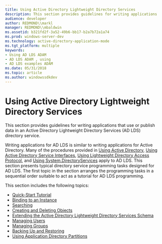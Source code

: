 ```yaml
---
title: Using Active Directory Lightweight Directory Services
description: This section provides guidelines for writing applications that use or publish data in an Active Directory Lightweight Directory Services (AD LDS) directory service.
audience: developer
author: REDMOND\\markl
manager: REDMOND\\mbaldwin
ms.assetid: b321fd2f-3a52-49b6-bb17-b2a7b72a1a74
ms.prod: windows-server-dev
ms.technology: active-directory-application-mode
ms.tgt_platform: multiple
keywords:
- Using AD LDS ADAM
- AD LDS ADAM , using
- AD LDS examples ADAM
ms.date: 05/31/2018
ms.topic: article
ms.author: windowssdkdev
---
```


# Using Active Directory Lightweight Directory Services

This section provides guidelines for writing applications that use or publish data in an Active Directory Lightweight Directory Services (AD LDS) directory service.

Writing applications for AD LDS is similar to writing applications for Active Directory. Many of the procedures provided in [Using Active Directory](https://msdn.microsoft.com/library/aa746434), [Using Active Directory Service Interfaces](https://msdn.microsoft.com/library/aa746512), [Using Lightweight Directory Access Protocol](https://msdn.microsoft.com/library/aa367033), and [Using System.DirectoryServices](http://go.microsoft.com/fwlink/p/?linkid=94308) apply to AD LDS. This section presents typical directory service programming tasks designed for AD LDS. The first topic in the section arranges the programming tasks in a sequential order suitable to act as a tutorial for AD LDS programming.

This section includes the following topics:

-   [Quick-Start Tutorial](quick-start-tutorial.md)
-   [Binding to an Instance](binding-to-an-instance.md)
-   [Searching](searching.md)
-   [Creating and Deleting Objects](creating-and-deleting-objects.md)
-   [Extending the Active Directory Lightweight Directory Services Schema](extending-the-active-directory-lightweight-directory-services-schema.md)
-   [Managing Users](managing-users.md)
-   [Managing Groups](managing-groups.md)
-   [Backing Up and Restoring](backing-up-and-restoring.md)
-   [Using Application Directory Partitions](using-application-directory-partitions.md)

 

 




